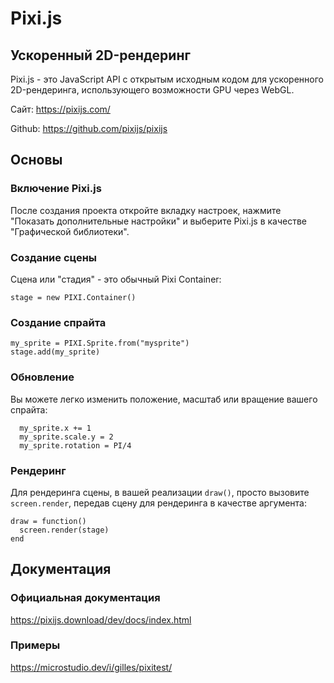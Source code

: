 # Pixi.js
## Ускоренный 2D-рендеринг

Pixi.js - это JavaScript API с открытым исходным кодом для ускоренного 2D-рендеринга, использующего возможности GPU через WebGL.

Сайт: https://pixijs.com/

Github: https://github.com/pixijs/pixijs

## Основы

### Включение Pixi.js

После создания проекта откройте вкладку настроек, нажмите "Показать дополнительные настройки" и выберите Pixi.js в качестве "Графической библиотеки".

### Создание сцены

Сцена или "стадия" - это обычный Pixi Container:

```
stage = new PIXI.Container()
```

### Создание спрайта

```
my_sprite = PIXI.Sprite.from("mysprite")
stage.add(my_sprite)
```

### Обновление

Вы можете легко изменить положение, масштаб или вращение вашего спрайта:

```
  my_sprite.x += 1
  my_sprite.scale.y = 2
  my_sprite.rotation = PI/4
```

### Рендеринг

Для рендеринга сцены, в вашей реализации `draw()`, просто вызовите `screen.render`, передав сцену для рендеринга в качестве аргумента:

```
draw = function()
  screen.render(stage)
end
```

## Документация

### Официальная документация

https://pixijs.download/dev/docs/index.html

### Примеры

https://microstudio.dev/i/gilles/pixitest/